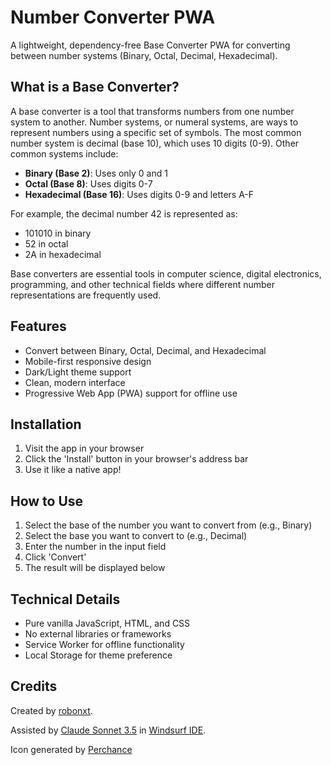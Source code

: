 # Number Converter PWA

A lightweight, dependency-free Base Converter PWA for converting between number systems (Binary, Octal, Decimal, Hexadecimal).


## What is a Base Converter?

A base converter is a tool that transforms numbers from one number system to another. Number systems, or numeral systems, are ways to represent numbers using a specific set of symbols. The most common number system is decimal (base 10), which uses 10 digits (0-9). Other common systems include:

- **Binary (Base 2)**: Uses only 0 and 1
- **Octal (Base 8)**: Uses digits 0-7
- **Hexadecimal (Base 16)**: Uses digits 0-9 and letters A-F

For example, the decimal number 42 is represented as:
- 101010 in binary
- 52 in octal
- 2A in hexadecimal

Base converters are essential tools in computer science, digital electronics, programming, and other technical fields where different number representations are frequently used.


## Features

- Convert between Binary, Octal, Decimal, and Hexadecimal
- Mobile-first responsive design
- Dark/Light theme support
- Clean, modern interface
- Progressive Web App (PWA) support for offline use


## Installation

1. Visit the app in your browser
2. Click the 'Install' button in your browser's address bar
3. Use it like a native app!


## How to Use

1. Select the base of the number you want to convert from (e.g., Binary)
2. Select the base you want to convert to (e.g., Decimal)
3. Enter the number in the input field
4. Click 'Convert'
5. The result will be displayed below

## Technical Details

- Pure vanilla JavaScript, HTML, and CSS
- No external libraries or frameworks
- Service Worker for offline functionality
- Local Storage for theme preference


## Credits

Created by [robonxt](https://github.com/robonxt).

Assisted by [Claude Sonnet 3.5](https://www.anthropic.com) in [Windsurf IDE](https://www.windsurf.ai/).

Icon generated by [Perchance](https://perchance.org/ai-icon-generator)